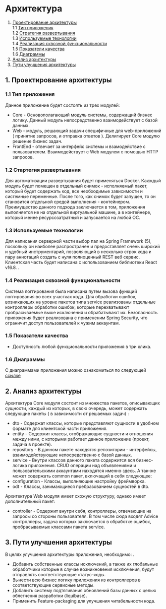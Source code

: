 # Архитектура
1. [Проектирование архитектуры](#type) <br>
  1.1 [Тип приложения](#type) <br>
  1.2 [Стратегия развертывания](#strategy) <br>
  1.3 [Используемые технологии](#technology) <br>
  1.4 [Реализация сквозной функциональности](#throught) <br>
  1.5 [Показатели качества](#quality) <br>
  1.6 [Диаграммы](#diagram) <br>
2. [Анализ архитектуры](#analysis) <br>
3. [Пути улучшения архитектуры](#upgrade) <br>

<a name='type'></a>
## 1. Проектирование архитектуры 
### 1.1 Тип приложения
  Данное приложение будет состоять из трех модулей:
- Core - Основополагающий модуль системы, содержащий бизнес логику. Данный модуль непосредственно взаимодействует с базой данных.
- Web - модуль, решающий задачи специфичные для web-приложений ( принятие запросов, и отправка ответов ). Делигирует Core модулю решение бизнес задач.
- FrontEnd - отвечает за интерфейс системы и взамодействие с пользователем. Взаимодействует с Web модулем с помощью HTTP запросов.
 
<a name='strategy'></a>
### 1.2 Стартегия развертывания
  Для автоматизации развертывания будет применяться Docker. Какждый модуль будет помещен в отдельный снимок - исполняемый пакет, который будет содержать код, все необходимые зависимости и системные переменные. После того, как снимок будет запущен, то он становится отдельной средой выполнения - контейнером. Преимущество данного подхода заключается в том, приложения выполняется не на отдельной виртуальной машине, а в контейнере, который менее ресурсозатратный и запускается на любой ОС.
  
<a name='technology'></a>
### 1.3 Используемые технологии
  Для написания серверной части выбор пал на Spring Framework (5), поскольку он наиболее распространен и предоставляет очень широкий и удобный инструментарий, позволяющий в несколько строк кода и пару аннотаций создать с нуля полноценный REST веб сервис. 
  Клиентская часть будет написана с использованием библиотеки React v16.8. .
  
<a name="throught"></a>
### 1.4 Реализация сквозной функциональности
  Система логгирования была написана путем вызова функций логгирования во всех участках кода. Для обработки ошибок, возникающих на уровне пакетов типа service реализованы отдельные контроллеры обработки ошибок, которые перехватывают пробрасываемые выше исключения и обрабатывают их. 
  Безопасность приложения будет реализована с примененим Spring Security, что ограничит доступ пользователей к чужим аккаунтам.
  
<a name="quality"></a>
### 1.5 Показатели качества
  - Доступность любой функциональности приложения в три клика.
  
<a name="diagrams"></a>
### 1.6 Диаграммы
  С диаграммами приложения можно ознакомиться по следующей [ссылке](https://github.com/evgenyv13/LaborExchange/blob/master/documentation/diagram.md)

<a name="analysis"></a>
## 2. Анализ архитектуры
  Архитектура Core модуля состоит из множества пакетов, описывающих сущности, каждый из которых, в свою очередь, может содержать следующие пакеты ( в зависимости от решаемых задач) :
  - dto - Содержат классы, которые представляют сущности в удобном формате для клиентской части приложения.
  - entity - Содержит классы, отображающие сущности и отношения между ними, с которыми работает данное приложение (проект, задача в проекте).
  - repository - В данном пакете находятся репозитории - интерфейсы, взаимодействующие непосредственно с базой данных.
  - service - Внутри классов данного пакета содержится вся бизнес-логика приложения. CRUD операции над объявлениями и пользовательскими аккаунтами находятся именно здесь.
  А так-же может содержать common пакет, включащий в себя следующее:
  - configuration - Классы, выполняющие настройку фреймворка.
  - odt - Классы, занимающиеся пребразованием сущностей в dto.

  
 Архитектура Web модуля имеет схожую структуру, однако имеет дополнительный пакет:
   - controller - Содержит внутри себя, контроллеры, отвечающие на запросы со стороны пользователя. 
 В том числе сюда входят Advice контроллеры, задача которых заключается в обработке ошибок, пробрасываемых классами пакета service.
 
 <a name="upgrade"></a>
## 3. Пути улучшения архитектуры
В целях улучшения архитектуры приложения, необходимо: .
  - Добавить собственные классы исключений, а также их глобальные обработчики которые в случае возникновения исключения, будут отправлять соответствующие статус-коды.
  - Вынести всю бизнес логику приложения из контроллеров в соответствующие сервисные методы.
  - Добавить систему подтягивания обновлений базы данных с целью облегчения разработки (liquibase).
  - Применить Feature-packаging для улучшения читабельности кода.
